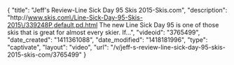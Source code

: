 {
    "title": "Jeff's Review-Line Sick Day 95 Skis 2015-Skis.com",
    "description": "http:\/\/www.skis.com\/Line-Sick-Day-95-Skis-2015\/339248P,default,pd.html The new Line Sick Day 95 is one of those skis that is great for almost every skier. If...",
    "videoid": "3765499",
    "date_created": "1411361088",
    "date_modified": "1418181996",
    "type": "captivate",
    "layout": "video",
    "url": "\/v\/jeff-s-review-line-sick-day-95-skis-2015-skis-com\/3765499"
}